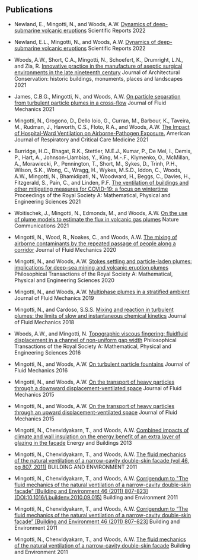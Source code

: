 ## Publications
* Newland, E., Mingotti, N., and Woods, A.W. [Dynamics of deep-submarine volcanic eruptions](http://dx.doi.org/10.1038/s41598-022-07351-9) Scientific Reports 2022

* Newland, E.L., Mingotti, N., and Woods, A.W. [Dynamics of deep-submarine volcanic eruptions](http://dx.doi.org/10.1038/s41598-022-07351-9) Scientific Reports 2022

* Woods, A.W., Short, C.A., Mingotti, N., Schoefert, K., Drumright, L.N., and Zia, R. [Innovative practice in the manufacture of aseptic surgical environments in the late nineteenth century](http://dx.doi.org/10.1080/13556207.2021.1982541) Journal of Architectural Conservation: historic buildings, monuments, places and landscapes 2021

* James, C.B.G., Mingotti, N., and Woods, A.W. [On particle separation from turbulent particle plumes in a cross-flow](http://dx.doi.org/10.1017/jfm.2021.1065) Journal of Fluid Mechanics 2021

* Mingotti, N., Grogono, D., Dello Ioio, G., Curran, M., Barbour, K., Taveira, M., Rudman, J., Haworth, C.S., Floto, R.A., and Woods, A.W. [The Impact of Hospital-Ward Ventilation on Airborne-Pathogen Exposure.](http://dx.doi.org/10.1164/rccm.202009-3634le) American Journal of Respiratory and Critical Care Medicine 2021

* Burridge, H.C., Bhagat, R.K., Stettler, M.E.J., Kumar, P., De Mel, I., Demis, P., Hart, A., Johnson-Llambias, Y., King, M.-.F., Klymenko, O., McMillan, A., Morawiecki, P., Pennington, T., Short, M., Sykes, D., Trinh, P.H., Wilson, S.K., Wong, C., Wragg, H., Wykes, M.S.D., Iddon, C., Woods, A.W., Mingotti, N., Bhamidipati, N., Woodward, H., Beggs, C., Davies, H., Fitzgerald, S., Pain, C., and Linden, P.F. [The ventilation of buildings and other mitigating measures for COVID-19: a focus on wintertime](http://dx.doi.org/10.1098/rspa.2020.0855) Proceedings of the Royal Society A: Mathematical, Physical and Engineering Sciences 2021

* Woitischek, J., Mingotti, N., Edmonds, M., and Woods, A.W. [On the use of plume models to estimate the flux in volcanic gas plumes](http://dx.doi.org/10.1038/s41467-021-22159-3) Nature Communications 2021

* Mingotti, N., Wood, R., Noakes, C., and Woods, A.W. [The mixing of airborne contaminants by the repeated passage of people along a corridor](http://dx.doi.org/10.1017/jfm.2020.671) Journal of Fluid Mechanics 2020

* Mingotti, N., and Woods, A.W. [Stokes settling and particle-laden plumes: implications for deep-sea mining and volcanic eruption plumes](http://dx.doi.org/10.1098/rsta.2019.0532) Philosophical Transactions of the Royal Society A: Mathematical, Physical and Engineering Sciences 2020

* Mingotti, N., and Woods, A.W. [Multiphase plumes in a stratified ambient](http://dx.doi.org/10.1017/jfm.2019.198) Journal of Fluid Mechanics 2019

* Mingotti, N., and Cardoso, S.S.S. [Mixing and reaction in turbulent plumes: the limits of slow and instantaneous chemical kinetics](http://dx.doi.org/10.1017/jfm.2018.840) Journal of Fluid Mechanics 2018

* Woods, A.W., and Mingotti, N. [Topographic viscous fingering: fluidfluid displacement in a channel of non-uniform gap width](http://dx.doi.org/10.1098/rsta.2015.0427) Philosophical Transactions of the Royal Society A: Mathematical, Physical and Engineering Sciences 2016

* Mingotti, N., and Woods, A.W. [On turbulent particle fountains](http://dx.doi.org/10.1017/jfm.2016.167) Journal of Fluid Mechanics 2016

* Mingotti, N., and Woods, A.W. [On the transport of heavy particles through a downward displacement-ventilated space](http://dx.doi.org/10.1017/jfm.2015.244) Journal of Fluid Mechanics 2015

* Mingotti, N., and Woods, A.W. [On the transport of heavy particles through an upward displacement-ventilated space](http://dx.doi.org/10.1017/jfm.2015.204) Journal of Fluid Mechanics 2015

* Mingotti, N., Chenvidyakarn, T., and Woods, A.W. [Combined impacts of climate and wall insulation on the energy benefit of an extra layer of glazing in the facade](http://dx.doi.org/10.1016/j.enbuild.2012.11.033) Energy and Buildings 2013

* Mingotti, N., Chenvidyakarn, T., and Woods, A.W. [The fluid mechanics of the natural ventilation of a narrow-cavity double-skin facade (vol 46, pg 807, 2011)](http://dx.doi.org/10.1016/j.buildenv.2011.01.015) BUILDING AND ENVIRONMENT 2011

* Mingotti, N., Chenvidyakarn, T., and Woods, A.W. [Corrigendum to "The fluid mechanics of the natural ventilation of a narrow-cavity double-skin facade" [Building and Environment 46 (2011) 807-823] (DOI:10.1016/j.buildenv.2010.09.015)]() Building and Environment 2011

* Mingotti, N., Chenvidyakarn, T., and Woods, A.W. [Corrigendum to “The fluid mechanics of the natural ventilation of a narrow-cavity double-skin facade” [Building and Environment 46 (2011) 807–823]](http://dx.doi.org/10.1016/j.buildenv.2011.01.015) Building and Environment 2011

* Mingotti, N., Chenvidyakarn, T., and Woods, A.W. [The fluid mechanics of the natural ventilation of a narrow-cavity double-skin facade](http://dx.doi.org/10.1016/j.buildenv.2010.09.015) Building and Environment 2011

